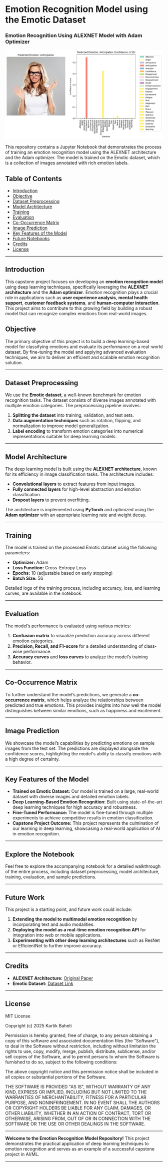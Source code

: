 # Emotion Recognition Model using the Emotic Dataset
### Emotion Recognition Using ALEXNET Model with Adam Optimizer

![Anticipation Image in comparison with 26 Emotion Labels](image.png) <!-- Replace with an appropriate header image -->

This repository contains a Jupyter Notebook that demonstrates the process of training an emotion recognition model using the ALEXNET architecture and the Adam optimizer. The model is trained on the Emotic dataset, which is a collection of images annotated with rich emotion labels.

## Table of Contents
- [Introduction](#introduction)
- [Objective](#objective)
- [Dataset Preprocessing](#dataset-preprocessing)
- [Model Architecture](#model-architecture)
- [Training](#training)
- [Evaluation](#evaluation)
- [Co-Occurrence Matrix](#co-occurrence-matrix)
- [Image Prediction](#image-prediction)
- [Key Features of the Model](#key-features-of-the-model)
- [Future Notebooks](#future-notebooks)
- [Credits](#credits)
- [License](#license)



---

## Introduction  

This capstone project focuses on developing an **emotion recognition model** using deep learning techniques, specifically leveraging the **ALEXNET architecture** and the **Adam optimizer**. Emotion recognition plays a crucial role in applications such as **user experience analysis**, **mental health support**, **customer feedback systems**, and **human-computer interaction**. This project aims to contribute to this growing field by building a robust model that can recognize complex emotions from real-world images.  

## Objective  

The primary objective of this project is to build a deep learning-based model for classifying emotions and evaluate its performance on a real-world dataset. By fine-tuning the model and applying advanced evaluation techniques, we aim to deliver an efficient and scalable emotion recognition solution.

---

## Dataset Preprocessing  

We use the **Emotic dataset**, a well-known benchmark for emotion recognition tasks. The dataset consists of diverse images annotated with multiple emotion categories. The preprocessing pipeline involves:  

1. **Splitting the dataset** into training, validation, and test sets.  
2. **Data augmentation techniques** such as rotation, flipping, and normalization to improve model generalization.  
3. **Label encoding** to transform emotion categories into numerical representations suitable for deep learning models.

---

## Model Architecture  

The deep learning model is built using the **ALEXNET architecture**, known for its efficiency in image classification tasks. The architecture includes:  

- **Convolutional layers** to extract features from input images.  
- **Fully connected layers** for high-level abstraction and emotion classification.  
- **Dropout layers** to prevent overfitting.  

The architecture is implemented using **PyTorch** and optimized using the **Adam optimizer** with an appropriate learning rate and weight decay.

---

## Training  

The model is trained on the processed Emotic dataset using the following parameters:  

- **Optimizer:** Adam  
- **Loss Function:** Cross-Entropy Loss  
- **Epochs:** 10 (adjustable based on early stopping)  
- **Batch Size:** 56  

Detailed logs of the training process, including accuracy, loss, and learning curves, are available in the notebook.  

---

## Evaluation  

The model’s performance is evaluated using various metrics:  

1. **Confusion matrix** to visualize prediction accuracy across different emotion categories.  
2. **Precision, Recall, and F1-score** for a detailed understanding of class-wise performance.  
3. **Accuracy curves** and **loss curves** to analyze the model’s training behavior.  

---

## Co-Occurrence Matrix  

To further understand the model’s predictions, we generate a **co-occurrence matrix**, which helps analyze the relationships between predicted and true emotions. This provides insights into how well the model distinguishes between similar emotions, such as happiness and excitement.  

---

## Image Prediction  

We showcase the model’s capabilities by predicting emotions on sample images from the test set. The predictions are displayed alongside the confidence scores, highlighting the model's ability to classify emotions with a high degree of certainty.

---

## Key Features of the Model  

- **Trained on Emotic Dataset:** Our model is trained on a large, real-world dataset with diverse images and detailed emotion labels.  
- **Deep Learning-Based Emotion Recognition:** Built using state-of-the-art deep learning techniques for high accuracy and robustness.  
- **Fine-Tuned Performance:** The model is fine-tuned through multiple experiments to achieve competitive results in emotion classification.  
- **Capstone Project Outcome:** This project represents the culmination of our learning in deep learning, showcasing a real-world application of AI in emotion recognition.

---

## Explore the Notebook  

Feel free to explore the accompanying notebook for a detailed walkthrough of the entire process, including dataset preprocessing, model architecture, training, evaluation, and sample predictions.

---

## Future Work  

This project is a starting point, and future work could include:  

1. **Extending the model to multimodal emotion recognition** by incorporating text and audio modalities.  
2. **Deploying the model as a real-time emotion recognition API** for integration into web or mobile applications.  
3. **Experimenting with other deep learning architectures** such as ResNet or EfficientNet to further improve accuracy.  

---

## Credits  

- **ALEXNET Architecture:** [Original Paper](https://arxiv.org/ftp/arxiv/papers/1803/1803.01164.pdf)  
- **Emotic Dataset:** [Dataset Link](https://github.com/Tandon-A/emotic)  

---

## License  

MIT License  

Copyright (c) 2025 Kartik Baheti  

Permission is hereby granted, free of charge, to any person obtaining a copy of this software and associated documentation files (the "Software"), to deal in the Software without restriction, including without limitation the rights to use, copy, modify, merge, publish, distribute, sublicense, and/or sell copies of the Software, and to permit persons to whom the Software is furnished to do so, subject to the following conditions:  

The above copyright notice and this permission notice shall be included in all copies or substantial portions of the Software.  

THE SOFTWARE IS PROVIDED "AS IS", WITHOUT WARRANTY OF ANY KIND, EXPRESS OR IMPLIED, INCLUDING BUT NOT LIMITED TO THE WARRANTIES OF MERCHANTABILITY, FITNESS FOR A PARTICULAR PURPOSE, AND NONINFRINGEMENT. IN NO EVENT SHALL THE AUTHORS OR COPYRIGHT HOLDERS BE LIABLE FOR ANY CLAIM, DAMAGES, OR OTHER LIABILITY, WHETHER IN AN ACTION OF CONTRACT, TORT OR OTHERWISE, ARISING FROM, OUT OF OR IN CONNECTION WITH THE SOFTWARE OR THE USE OR OTHER DEALINGS IN THE SOFTWARE.

---

**Welcome to the Emotion Recognition Model Repository!** This project demonstrates the practical application of deep learning techniques to emotion recognition and serves as an example of a successful capstone project in AI/ML.  

---
